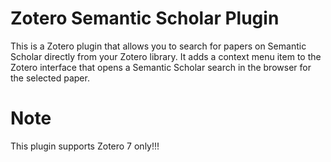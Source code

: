 # Zotero Semantic Scholar Plugin

This is a Zotero plugin that allows you to search for papers on Semantic Scholar directly from your Zotero library.
It adds a context menu item to the Zotero interface that opens a Semantic Scholar search in the browser for the selected paper.

# Note

This plugin supports Zotero 7 only!!!
